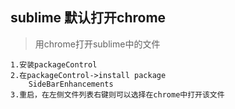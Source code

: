 ## sublime 默认打开chrome

> 用chrome打开sublime中的文件

```
1.安装packageControl
2.在packageControl->install package 
	SideBarEnhancements
3.重启，在左侧文件列表右键则可以选择在chrome中打开该文件
```

